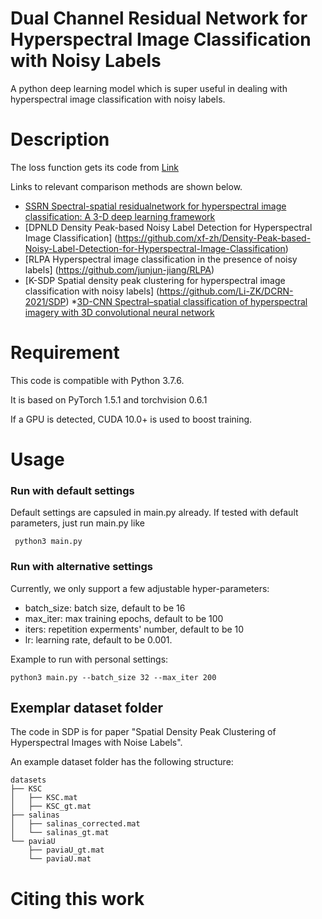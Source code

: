 # Dual Channel Residual Network for Hyperspectral Image Classification with Noisy Labels
A python deep learning model which is super useful in dealing with hyperspectral image classification with noisy labels.

# Description
The loss function gets its code from [Link](https://github.com/HanxunH/Active-Passive-Losses)

Links to relevant comparison methods are shown below.
* [SSRN  Spectral-spatial residualnetwork for hyperspectral image classification: A 3-D deep learning framework](https://github.com/zilongzhong/SSRN)
* [DPNLD  Density Peak-based Noisy Label Detection for Hyperspectral Image Classification] (https://github.com/xf-zh/Density-Peak-based-Noisy-Label-Detection-for-Hyperspectral-Image-Classification)
* [RLPA   Hyperspectral image classification in the presence of noisy labels] (https://github.com/junjun-jiang/RLPA)
* [K-SDP  Spatial density peak clustering for hyperspectral image classification with noisy labels] (https://github.com/Li-ZK/DCRN-2021/SDP)
*[3D-CNN  Spectral–spatial classification of hyperspectral imagery with 3D convolutional neural network](https://github.com/mhaut/hyperspectral_deeplearning_review/tree/master/algorithms)

# Requirement
This code is compatible with Python 3.7.6.

It is based on PyTorch 1.5.1 and torchvision 0.6.1

If a GPU is detected, CUDA 10.0+ is used to boost training.
# Usage
### Run with default settings
Default settings are capsuled in main.py already. If tested with default parameters, just run main.py like

``` python3 main.py```

### Run with alternative settings
Currently, we only support a few adjustable hyper-parameters:
- batch_size: batch size, default to be 16
- max_iter: max training epochs, default to be 100
- iters: repetition experments' number, default to be 10
- lr: learning rate, default to be 0.001.

Example to run with personal settings: 

```python3 main.py --batch_size 32 --max_iter 200```

## Exemplar dataset folder
The code in SDP is for paper "Spatial Density Peak Clustering of Hyperspectral Images with Noise Labels".

An example dataset folder has the following structure:
```
datasets
├── KSC
│   ├── KSC.mat
│   ├── KSC_gt.mat
├── salinas
│   ├── salinas_corrected.mat
│   └── salinas_gt.mat
└── paviaU
    ├── paviaU_gt.mat
    └── paviaU.mat
```

# Citing this work